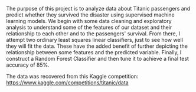 The purpose of this project is to analyze data about Titanic passengers and predict whether they survived the disaster using supervised machine learning models. 
We begin with some data cleaning and exploratory analysis to understand some of the features of our dataset and their relationship to each other and to the passengers' survival. From there, I attempt two ordinary least squares linear classifiers, just to see how well they will fit the data. These have the added benefit of further depicting the relationship between some features and the predicted variable. Finally, I construct a Random Forest Classifier and then tune it to achieve a final test accuracy of 85%.

The data was recovered from this Kaggle competition: https://www.kaggle.com/competitions/titanic/data
